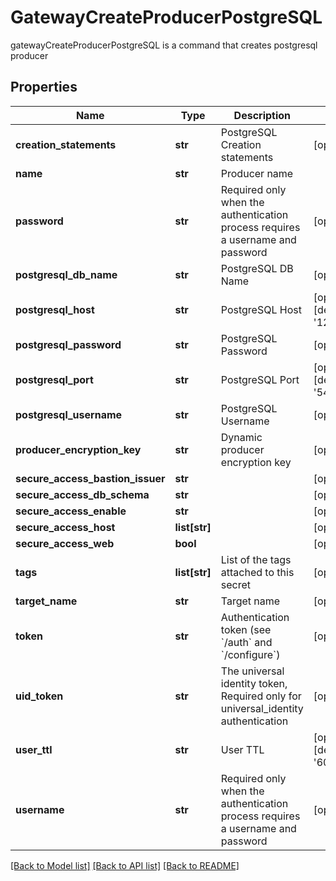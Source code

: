 # GatewayCreateProducerPostgreSQL

gatewayCreateProducerPostgreSQL is a command that creates postgresql producer
## Properties
Name | Type | Description | Notes
------------ | ------------- | ------------- | -------------
**creation_statements** | **str** | PostgreSQL Creation statements | [optional] 
**name** | **str** | Producer name | 
**password** | **str** | Required only when the authentication process requires a username and password | [optional] 
**postgresql_db_name** | **str** | PostgreSQL DB Name | [optional] 
**postgresql_host** | **str** | PostgreSQL Host | [optional] [default to '127.0.0.1']
**postgresql_password** | **str** | PostgreSQL Password | [optional] 
**postgresql_port** | **str** | PostgreSQL Port | [optional] [default to '5432']
**postgresql_username** | **str** | PostgreSQL Username | [optional] 
**producer_encryption_key** | **str** | Dynamic producer encryption key | [optional] 
**secure_access_bastion_issuer** | **str** |  | [optional] 
**secure_access_db_schema** | **str** |  | [optional] 
**secure_access_enable** | **str** |  | [optional] 
**secure_access_host** | **list[str]** |  | [optional] 
**secure_access_web** | **bool** |  | [optional] 
**tags** | **list[str]** | List of the tags attached to this secret | [optional] 
**target_name** | **str** | Target name | [optional] 
**token** | **str** | Authentication token (see &#x60;/auth&#x60; and &#x60;/configure&#x60;) | [optional] 
**uid_token** | **str** | The universal identity token, Required only for universal_identity authentication | [optional] 
**user_ttl** | **str** | User TTL | [optional] [default to '60m']
**username** | **str** | Required only when the authentication process requires a username and password | [optional] 

[[Back to Model list]](../README.md#documentation-for-models) [[Back to API list]](../README.md#documentation-for-api-endpoints) [[Back to README]](../README.md)



